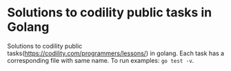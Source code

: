 # Solutions to codility public tasks in Golang

Solutions to codility public tasks(https://codility.com/programmers/lessons/) in golang. Each task has a corresponding file with same name. To run examples: `go test -v`.
